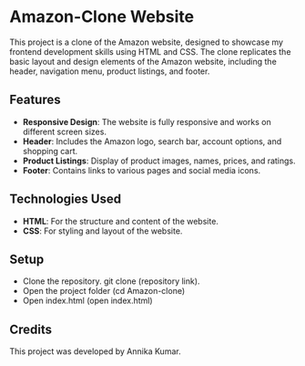 # Amazon-Clone Website
This project is a clone of the Amazon website, designed to showcase my frontend development skills using HTML and CSS. The clone replicates the basic layout and design elements of the Amazon website, including the header, navigation menu, product listings, and footer.

## Features
- **Responsive Design**: The website is fully responsive and works on different screen sizes.
- **Header**: Includes the Amazon logo, search bar, account options, and shopping cart.
- **Product Listings**: Display of product images, names, prices, and ratings.
- **Footer**: Contains links to various pages and social media icons.

## Technologies Used
- **HTML**: For the structure and content of the website.
- **CSS**: For styling and layout of the website.

## Setup
- Clone the repository.
git clone (repository link).
- Open the project folder
(cd Amazon-clone)
- Open index.html
(open index.html)
## Credits
This project was developed by Annika Kumar.
